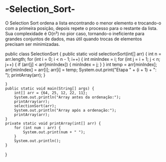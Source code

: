 # -Selection_Sort-
O Selection Sort ordena a lista encontrando o menor elemento e trocando-o com a primeira posição, depois repete o processo para o restante da lista. Sua complexidade é O(n²) no pior caso, tornando-o ineficiente para grandes conjuntos de dados, mas útil quando trocas de elementos precisam ser minimizadas.



public class SelectionSort {
    public static void selectionSort(int[] arr) {
        int n = arr.length;
          for (int i = 0; i < n - 1; i++) {
            int minIndex = i;
            for (int j = i + 1; j < n; j++) {
                if (arr[j] < arr[minIndex]) {
                    minIndex = j;
                }
            }
            int temp = arr[minIndex];
            arr[minIndex] = arr[i];
            arr[i] = temp;
            System.out.print("Etapa " + (i + 1) + ": ");
            printArray(arr);
        }
       
    }
    public static void main(String[] args) {
        int[] arr = {64, 25, 12, 22, 11};
        System.out.println("Array antes da ordenação:");
        printArray(arr);
        selectionSort(arr);
        System.out.println("Array após a ordenação:");
        printArray(arr);
    }
    private static void printArray(int[] arr) {
        for (int num : arr) {
            System.out.print(num + " ");
        }
        System.out.println();
    }
}

